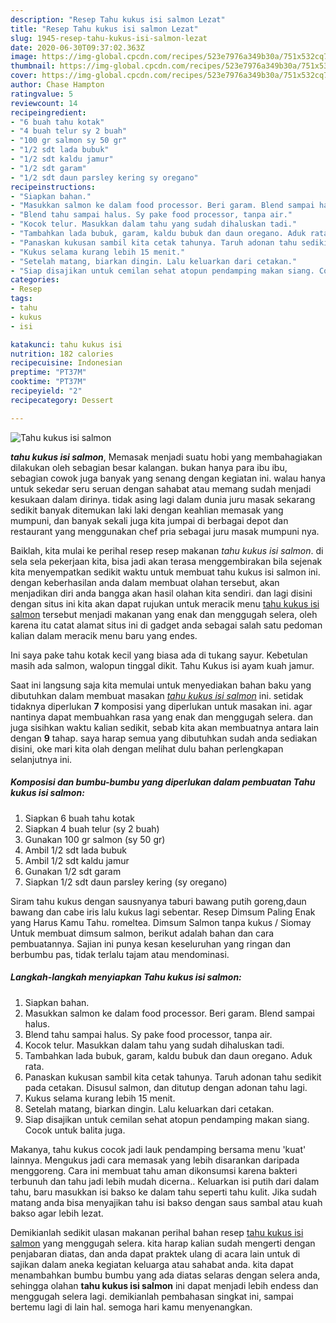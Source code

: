 ```yaml
---
description: "Resep Tahu kukus isi salmon Lezat"
title: "Resep Tahu kukus isi salmon Lezat"
slug: 1945-resep-tahu-kukus-isi-salmon-lezat
date: 2020-06-30T09:37:02.363Z
image: https://img-global.cpcdn.com/recipes/523e7976a349b30a/751x532cq70/tahu-kukus-isi-salmon-foto-resep-utama.jpg
thumbnail: https://img-global.cpcdn.com/recipes/523e7976a349b30a/751x532cq70/tahu-kukus-isi-salmon-foto-resep-utama.jpg
cover: https://img-global.cpcdn.com/recipes/523e7976a349b30a/751x532cq70/tahu-kukus-isi-salmon-foto-resep-utama.jpg
author: Chase Hampton
ratingvalue: 5
reviewcount: 14
recipeingredient:
- "6 buah tahu kotak"
- "4 buah telur sy 2 buah"
- "100 gr salmon sy 50 gr"
- "1/2 sdt lada bubuk"
- "1/2 sdt kaldu jamur"
- "1/2 sdt garam"
- "1/2 sdt daun parsley kering sy oregano"
recipeinstructions:
- "Siapkan bahan."
- "Masukkan salmon ke dalam food processor. Beri garam. Blend sampai halus."
- "Blend tahu sampai halus. Sy pake food processor, tanpa air."
- "Kocok telur. Masukkan dalam tahu yang sudah dihaluskan tadi."
- "Tambahkan lada bubuk, garam, kaldu bubuk dan daun oregano. Aduk rata."
- "Panaskan kukusan sambil kita cetak tahunya. Taruh adonan tahu sedikit pada cetakan. Disusul salmon, dan ditutup dengan adonan tahu lagi."
- "Kukus selama kurang lebih 15 menit."
- "Setelah matang, biarkan dingin. Lalu keluarkan dari cetakan."
- "Siap disajikan untuk cemilan sehat atopun pendamping makan siang. Cocok untuk balita juga."
categories:
- Resep
tags:
- tahu
- kukus
- isi

katakunci: tahu kukus isi 
nutrition: 182 calories
recipecuisine: Indonesian
preptime: "PT37M"
cooktime: "PT37M"
recipeyield: "2"
recipecategory: Dessert

---
```



![Tahu kukus isi salmon](https://img-global.cpcdn.com/recipes/523e7976a349b30a/751x532cq70/tahu-kukus-isi-salmon-foto-resep-utama.jpg)

<b><i>tahu kukus isi salmon</i></b>, Memasak menjadi suatu hobi yang membahagiakan dilakukan oleh sebagian besar kalangan. bukan hanya para ibu ibu, sebagian cowok juga banyak yang senang dengan kegiatan ini. walau hanya untuk sekedar seru seruan dengan sahabat atau memang sudah menjadi kesukaan dalam dirinya. tidak asing lagi dalam dunia juru masak sekarang sedikit banyak ditemukan laki laki dengan keahlian memasak yang mumpuni, dan banyak sekali juga kita jumpai di berbagai depot dan restaurant yang menggunakan chef pria sebagai juru masak mumpuni nya.

Baiklah, kita mulai ke perihal resep resep makanan <i>tahu kukus isi salmon</i>. di sela sela pekerjaan kita, bisa jadi akan terasa menggembirakan bila sejenak kita menyempatkan sedikit waktu untuk membuat tahu kukus isi salmon ini. dengan keberhasilan anda dalam membuat olahan tersebut, akan menjadikan diri anda bangga akan hasil olahan kita sendiri. dan lagi disini dengan situs ini kita akan dapat rujukan untuk meracik menu <u>tahu kukus isi salmon</u> tersebut menjadi makanan yang enak dan menggugah selera, oleh karena itu catat alamat situs ini di gadget anda sebagai salah satu pedoman kalian dalam meracik menu baru yang endes.

Ini saya pake tahu kotak kecil yang biasa ada di tukang sayur. Kebetulan masih ada salmon, walopun tinggal dikit. Tahu Kukus isi ayam kuah jamur.


Saat ini langsung saja kita memulai untuk menyediakan bahan baku yang dibutuhkan dalam membuat masakan <u><i>tahu kukus isi salmon</i></u> ini. setidak tidaknya diperlukan <b>7</b> komposisi yang diperlukan untuk masakan ini. agar nantinya dapat membuahkan rasa yang enak dan menggugah selera. dan juga sisihkan waktu kalian sedikit, sebab kita akan membuatnya antara lain dengan <b>9</b> tahap. saya harap semua yang dibutuhkan sudah anda sediakan disini, oke mari kita olah dengan melihat dulu bahan perlengkapan selanjutnya ini.

<!--inarticleads1-->

##### Komposisi dan bumbu-bumbu yang diperlukan dalam pembuatan Tahu kukus isi salmon:

1. Siapkan 6 buah tahu kotak
1. Siapkan 4 buah telur (sy 2 buah)
1. Gunakan 100 gr salmon (sy 50 gr)
1. Ambil 1/2 sdt lada bubuk
1. Ambil 1/2 sdt kaldu jamur
1. Gunakan 1/2 sdt garam
1. Siapkan 1/2 sdt daun parsley kering (sy oregano)


Siram tahu kukus dengan sausnyanya taburi bawang putih goreng,daun bawang dan cabe iris lalu kukus lagi sebentar. Resep Dimsum Paling Enak yang Harus Kamu Tahu. romeltea. Dimsum Salmon tanpa kukus / Siomay Untuk membuat dimsum salmon, berikut adalah bahan dan cara pembuatannya. Sajian ini punya kesan keseluruhan yang ringan dan berbumbu pas, tidak terlalu tajam atau mendominasi. 

<!--inarticleads2-->

##### Langkah-langkah menyiapkan Tahu kukus isi salmon:

1. Siapkan bahan.
1. Masukkan salmon ke dalam food processor. Beri garam. Blend sampai halus.
1. Blend tahu sampai halus. Sy pake food processor, tanpa air.
1. Kocok telur. Masukkan dalam tahu yang sudah dihaluskan tadi.
1. Tambahkan lada bubuk, garam, kaldu bubuk dan daun oregano. Aduk rata.
1. Panaskan kukusan sambil kita cetak tahunya. Taruh adonan tahu sedikit pada cetakan. Disusul salmon, dan ditutup dengan adonan tahu lagi.
1. Kukus selama kurang lebih 15 menit.
1. Setelah matang, biarkan dingin. Lalu keluarkan dari cetakan.
1. Siap disajikan untuk cemilan sehat atopun pendamping makan siang. Cocok untuk balita juga.


Makanya, tahu kukus cocok jadi lauk pendamping bersama menu &#39;kuat&#39; lainnya. Mengukus jadi cara memasak yang lebih disarankan daripada menggoreng. Cara ini membuat tahu aman dikonsumsi karena bakteri terbunuh dan tahu jadi lebih mudah dicerna.. Keluarkan isi putih dari dalam tahu, baru masukkan isi bakso ke dalam tahu seperti tahu kulit. Jika sudah matang anda bisa menyajikan tahu isi bakso dengan saus sambal atau kuah bakso agar lebih lezat. 

Demikianlah sedikit ulasan makanan perihal bahan resep <u>tahu kukus isi salmon</u> yang menggugah selera. kita harap kalian sudah mengerti dengan penjabaran diatas, dan anda dapat praktek ulang di acara lain untuk di sajikan dalam aneka kegiatan keluarga atau sahabat anda. kita dapat menambahkan bumbu bumbu yang ada diatas selaras dengan selera anda, sehingga olahan <b>tahu kukus isi salmon</b> ini dapat menjadi lebih endess dan menggugah selera lagi. demikianlah pembahasan singkat ini, sampai bertemu lagi di lain hal. semoga hari kamu menyenangkan.
